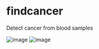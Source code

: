 # findcancer
Detect cancer from blood samples

![image](https://user-images.githubusercontent.com/96276293/166391943-2ae291fa-f617-4a2c-a2b7-31c6f738616d.png)
![image](https://user-images.githubusercontent.com/96276293/166392021-c41fe704-cd61-4e46-8685-f225c848d708.png)



